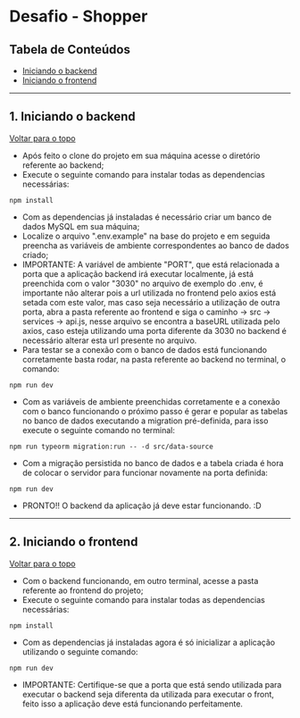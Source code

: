 # Desafio - Shopper

## Tabela de Conteúdos

- [Iniciando o backend](#1-iniciando-o-backend)
- [Iniciando o frontend](#2-iniciando-o-frontend)

---

## 1. Iniciando o backend

[ Voltar para o topo ](#tabela-de-conteúdos)

- Após feito o clone do projeto em sua máquina acesse o diretório referente ao backend;
- Execute o seguinte comando para instalar todas as dependencias necessárias:

```
npm install
```

- Com as dependencias já instaladas é necessário criar um banco de dados MySQL em sua máquina;
- Localize o arquivo ".env.example" na base do projeto e em seguida preencha as variáveis de ambiente correspondentes ao banco de dados criado;
- IMPORTANTE: A variável de ambiente "PORT", que está relacionada a porta que a aplicação backend irá executar localmente, já está preenchida com o valor "3030" no arquivo de exemplo do .env, é importante não alterar pois a url utilizada no frontend pelo axios está setada com este valor, mas caso seja necessário a utilização de outra porta, abra a pasta referente ao frontend e siga o caminho -> src -> services -> api.js, nesse arquivo se encontra a baseURL utilizada pelo axios, caso esteja utilizando uma porta diferente da 3030 no backend é necessário alterar esta url presente no arquivo.
- Para testar se a conexão com o banco de dados está funcionando corretamente basta rodar, na pasta referente ao backend no terminal, o comando:

```
npm run dev
```

- Com as variáveis de ambiente preenchidas corretamente e a conexão com o banco funcionando o próximo passo é gerar e popular as tabelas no banco de dados executando a migration pré-definida, para isso execute o seguinte comando no terminal:

```
npm run typeorm migration:run -- -d src/data-source
```

- Com a migração persistida no banco de dados e a tabela criada é hora de colocar o servidor para funcionar novamente na porta definida:

```
npm run dev
```

- PRONTO!! O backend da aplicação já deve estar funcionando. :D

---

## 2. Iniciando o frontend

[ Voltar para o topo ](#tabela-de-conteúdos)

- Com o backend funcionando, em outro terminal, acesse a pasta referente ao frontend do projeto;
- Execute o seguinte comando para instalar todas as dependencias necessárias:

```
npm install
```

- Com as dependencias já instaladas agora é só inicializar a aplicação utilizando o seguinte comando:

```
npm run dev
```

- IMPORTANTE: Certifique-se que a porta que está sendo utilizada para executar o backend seja diferenta da utilizada para executar o front, feito isso a aplicação deve está funcionando perfeitamente.

